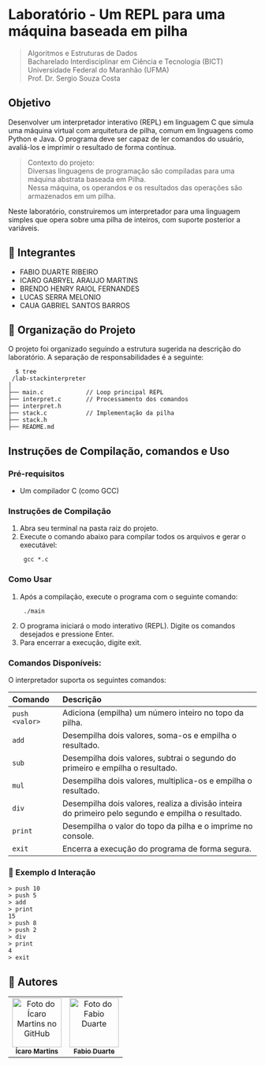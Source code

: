 # Laboratório -  Um REPL para uma máquina baseada em pilha

> Algoritmos e Estruturas de Dados  
> Bacharelado Interdisciplinar em Ciência e Tecnologia (BICT)  
> Universidade Federal do Maranhão (UFMA) <br>
> Prof. Dr. Sergio Souza Costa

## Objetivo
Desenvolver um interpretador interativo (REPL) em linguagem C que simula uma máquina virtual com arquitetura de pilha, comum em linguagens como Python e Java. O programa deve ser capaz de ler comandos do usuário, avaliá-los e imprimir o resultado de forma contínua.

> Contexto do projeto: <br> Diversas linguagens de programação são compiladas para uma máquina abstrata baseada em Pilha. <br> Nessa máquina, os operandos e os resultados das operações são armazenados em um pilha.

Neste laboratório, construiremos um interpretador para uma linguagem simples que opera sobre uma pilha de inteiros, com suporte posterior a variáveis.

## 👥 Integrantes
- FABIO DUARTE RIBEIRO
- ICARO GABRYEL ARAUJO MARTINS
- BRENDO HENRY RAIOL FERNANDES
- LUCAS SERRA MELONIO
- CAUA GABRIEL SANTOS BARROS

## 📂 Organização do Projeto
O projeto foi organizado seguindo a estrutura sugerida na descrição do laboratório. A separação de responsabilidades é a seguinte:
```shell
  $ tree
 /lab-stackinterpreter
│
├── main.c            // Loop principal REPL
├── interpret.c       // Processamento dos comandos
├── interpret.h
├── stack.c           // Implementação da pilha
├── stack.h
├── README.md
```


## Instruções de Compilação, comandos e Uso
### Pré-requisitos
- Um compilador C (como GCC)

### Instruções de Compilação
1. Abra seu terminal na pasta raiz do projeto.
2. Execute o comando abaixo para compilar todos os arquivos e gerar o executável:
   ```shell
    gcc *.c
   ```
### Como Usar
1. Após a compilação, execute o programa com o seguinte comando:
   ```shell
    ./main
   ```
2. O programa iniciará o modo interativo (REPL). Digite os comandos desejados e pressione Enter.
3. Para encerrar a execução, digite exit.

### Comandos Disponíveis:
O interpretador suporta os seguintes comandos:

| Comando        | Descrição                                                                               |
| :------------- | :-------------------------------------------------------------------------------------- |
| `push <valor>` | Adiciona (empilha) um número inteiro no topo da pilha.                                  | 
| `add`          | Desempilha dois valores, soma-os e empilha o resultado.                                 | 
| `sub`          | Desempilha dois valores, subtrai o segundo do primeiro e empilha o resultado.            |
| `mul`          | Desempilha dois valores, multiplica-os e empilha o resultado.                           |
| `div`          | Desempilha dois valores, realiza a divisão inteira do primeiro pelo segundo e empilha o resultado. |
| `print`        | Desempilha o valor do topo da pilha e o imprime no console.                             |
| `exit`         | Encerra a execução do programa de forma segura.                                         | 

### 🧪 Exemplo d Interação

```shell
> push 10
> push 5
> add
> print
15
> push 8
> push 2
> div
> print
4
> exit
```

## 🤝 Autores
<table>
  <tr>
    <td align="center">
      <a href="https://github.com/Martins98725" title="defina o título do link">
        <img src="https://avatars.githubusercontent.com/u/114537757?v=4" width="100px;" alt="Foto do Ícaro Martins no GitHub"/><br>
        <sub>
          <b>Ícaro Martins</b>
        </sub>
      </a>
    </td>
  <td align="center">
      <a href="https://github.com/FabinDr" title="defina o título do link">
        <img src="https://avatars.githubusercontent.com/u/124143933?v=4" width="100px;" alt="Foto do Fabio Duarte"/><br>
        <sub>
          <b>Fabio Duarte</b>
        </sub>
      </a>
    </td>
    
</table>
